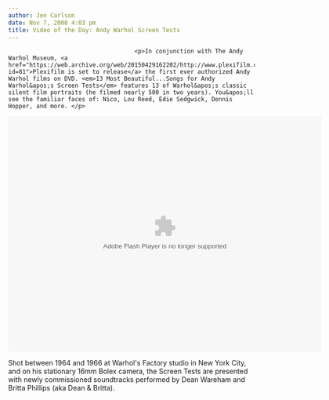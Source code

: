 ```yaml
---
author: Jen Carlson
date: Nov 7, 2008 4:03 pm
title: Video of the Day: Andy Warhol Screen Tests
---
```


	
										<p>In conjunction with The Andy Warhol Museum, <a href="https://web.archive.org/web/20150429162202/http://www.plexifilm.com/media.php?id=81">Plexifilm is set to release</a> the first ever authorized Andy Warhol films on DVD. <em>13 Most Beautiful...Songs for Andy Warhol&apos;s Screen Tests</em> features 13 of Warhol&apos;s classic silent film portraits (he filmed nearly 500 in two years). You&apos;ll see the familiar faces of: Nico, Lou Reed, Edie Sedgwick, Dennis Hopper, and more. </p>

<p><object width="640" height="480">	<param name="allowfullscreen" value="true">	<param name="allowscriptaccess" value="always">	<param name="movie" value="http://vimeo.com/moogaloop.swf?clip_id=2050851&amp;server=vimeo.com&amp;show_title=1&amp;show_byline=1&amp;show_portrait=0&amp;color=bac0c2&amp;fullscreen=1">	<embed src="https://web.archive.org/web/20150429162202oe_/http://vimeo.com/moogaloop.swf?clip_id=2050851&amp;server=vimeo.com&amp;show_title=1&amp;show_byline=1&amp;show_portrait=0&amp;color=bac0c2&amp;fullscreen=1" type="application/x-shockwave-flash" allowfullscreen="true" allowscriptaccess="always" width="640" height="480"></object><br></p>

<p>Shot between 1964 and 1966 at Warhol&apos;s Factory studio in New York City, and on his stationary 16mm Bolex camera, the Screen Tests are presented with newly commissioned soundtracks performed by Dean Wareham and Britta Phillips (aka Dean &amp; Britta).</p>					
										
									
				